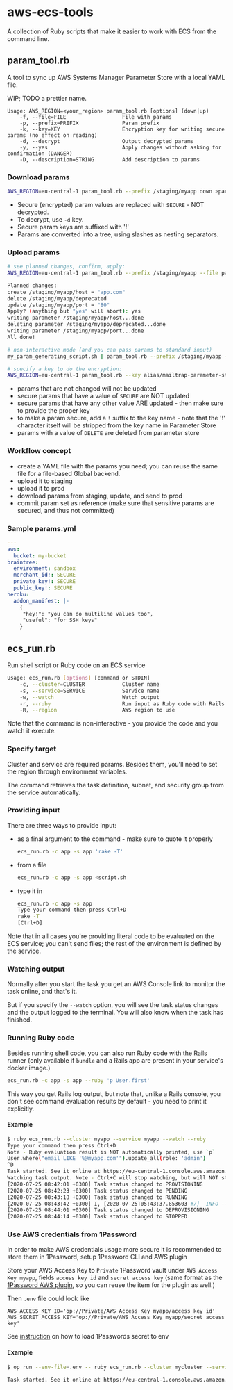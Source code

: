 # aws-ecs-tools

A collection of Ruby scripts that make it easier to work with ECS from the command line.

## param_tool.rb

A tool to sync up AWS Systems Manager Parameter Store with a local YAML file.

WIP; TODO a prettier name.

```
Usage: AWS_REGION=<your_region> param_tool.rb [options] (down|up)
    -f, --file=FILE                  File with params
    -p, --prefix=PREFIX              Param prefix
    -k, --key=KEY                    Encryption key for writing secure params (no effect on reading)
    -d, --decrypt                    Output decrypted params
    -y, --yes                        Apply changes without asking for confirmation (DANGER)
    -D, --description=STRING         Add description to params
```

### Download params

```sh
AWS_REGION=eu-central-1 param_tool.rb --prefix /staging/myapp down >params.yml
```

- Secure (encrypted) param values are replaced with `SECURE` - NOT decrypted.
- To decrypt, use `-d` key.
- Secure param keys are suffixed with '!'
- Params are converted into a tree, using slashes as nesting separators.

### Upload params

```sh
# see planned changes, confirm, apply:
AWS_REGION=eu-central-1 param_tool.rb --prefix /staging/myapp --file params.yml up

Planned changes:
create /staging/myapp/host = "app.com"
delete /staging/myapp/deprecated
update /staging/myapp/port = "80"
Apply? (anything but "yes" will abort): yes
writing parameter /staging/myapp/host...done
deleting parameter /staging/myapp/deprecated...done
writing parameter /staging/myapp/port...done
All done!

# non-interactive mode (and you can pass params to standard input)
my_param_generating_script.sh | param_tool.rb --prefix /staging/myapp --yes up

# specify a key to do the encryption:
AWS_REGION=eu-central-1 param_tool.rb --key alias/mailtrap-parameter-store --prefix /staging/myapp --file params.yml up
```

- params that are not changed will not be updated
- secure params that have a value of `SECURE` are NOT updated
- secure params that have any other value ARE updated - then make sure to provide the proper key
- to make a param secure, add a `!` suffix to the key name - note that the '!' character itself will be stripped from the key name in Parameter Store
- params with a value of `DELETE` are deleted from parameter store

### Workflow concept

- create a YAML file with the params you need; you can reuse the same file for a file-based Global backend.
- upload it to staging
- upload it to prod
- download params from staging, update, and send to prod
- commit param set as reference (make sure that sensitive params are secured, and thus not committed)

### Sample params.yml

```yaml
---
aws:
  bucket: my-bucket
braintree:
  environment: sandbox
  merchant_id!: SECURE
  private_key!: SECURE
  public_key!: SECURE
heroku:
  addon_manifest: |-
    {
     "hey!": "you can do multiline values too",
     "useful": "for SSH keys"
    }
```

## ecs_run.rb

Run shell script or Ruby code on an ECS service

```sh
Usage: ecs_run.rb [options] [command or STDIN]
    -c, --cluster=CLUSTER            Cluster name
    -s, --service=SERVICE            Service name
    -w, --watch                      Watch output
    -r, --ruby                       Run input as Ruby code with Rails runner (instead of shell command)
    -R, --region                     AWS region to use
```

Note that the command is non-interactive - you provide the code and you watch it execute.

### Specify target

Cluster and service are required params. Besides them, you'll need to set the region through environment variables.

The command retrieves the task definition, subnet, and security group from the service automatically.

### Providing input

There are three ways to provide input:

- as a final argument to the command - make sure to quote it properly

  ```sh
  ecs_run.rb -c app -s app 'rake -T'
  ```

- from a file

  ```sh
  ecs_run.rb -c app -s app <script.sh
  ```

- type it in

  ```sh
  ecs_run.rb -c app -s app
  Type your command then press Ctrl+D
  rake -T
  [Ctrl+D]
  ```

Note that in all cases you're providing literal code to be evaluated on the ECS service; you can't send files; the rest of the environment is defined by the service.

### Watching output

Normally after you start the task you get an AWS Console link to monitor the task online, and that's it.

But if you specify the `--watch` option, you will see the task status changes and the output logged to the terminal. You will also know when the task has finished.

### Running Ruby code

Besides running shell code, you can also run Ruby code with the Rails runner (only available if `bundle` and a Rails app are present in your service's docker image.)

```sh
ecs_run.rb -c app -s app --ruby 'p User.first'
```

This way you get Rails log output, but note that, unlike a Rails console, you don't see command evaluation results by default - you need to print it explicitly.

#### Example

```sh
$ ruby ecs_run.rb --cluster myapp --service myapp --watch --ruby
Type your command then press Ctrl+D
Note - Ruby evaluation result is NOT automatically printed, use `p`
User.where("email LIKE '%@myapp.com'").update_all(role: 'admin')
^D
Task started. See it online at https://eu-central-1.console.aws.amazon.com/ecs/home?region=eu-central-1#/clusters/mailtrap/tasks/xxxxxxxx-xxxx-xxxx-xxxx-xxxxxxxxxxxx/details
Watching task output. Note - Ctrl+C will stop watching, but will NOT stop the task!
[2020-07-25 08:42:01 +0300] Task status changed to PROVISIONING
[2020-07-25 08:42:23 +0300] Task status changed to PENDING
[2020-07-25 08:43:18 +0300] Task status changed to RUNNING
[2020-07-25 08:43:42 +0300] I, [2020-07-25T05:43:37.853603 #7]  INFO -- : Raven 3.0.0 ready to catch errors
[2020-07-25 08:44:01 +0300] Task status changed to DEPROVISIONING
[2020-07-25 08:44:14 +0300] Task status changed to STOPPED
```

### Use AWS credentials from 1Password

In order to make AWS credentials usage more secure it is recommended to store them in 1Password, setup 1Password CLI and AWS plugin

Store your AWS Access Key to `Private` 1Password vault under `AWS Access Key myapp`, fields `access key id` and `secret access key` (same format as the [1Password AWS plugin](https://developer.1password.com/docs/cli/shell-plugins/aws/), so you can reuse the item for the plugin as well.)

Then `.env` file could look like

```
AWS_ACCESS_KEY_ID='op://Private/AWS Access Key myapp/access key id'
AWS_SECRET_ACCESS_KEY='op://Private/AWS Access Key myapp/secret access key'
```

See [instruction](https://developer.1password.com/docs/cli/secrets-environment-variables) on how to load 1Passwords secret to env

#### Example

```sh
$ op run --env-file=.env -- ruby ecs_run.rb --cluster mycluster --service myservice --container mycontainer --region --eu-central-1 --ruby "pp 'Hello'"

Task started. See it online at https://eu-central-1.console.aws.amazon.com/ecs/home?region=eu-central-1#/clusters/sandbox-mailtrap/tasks/xxxxxxxxxxxxxxxxxxxxxxxxx/details
```
